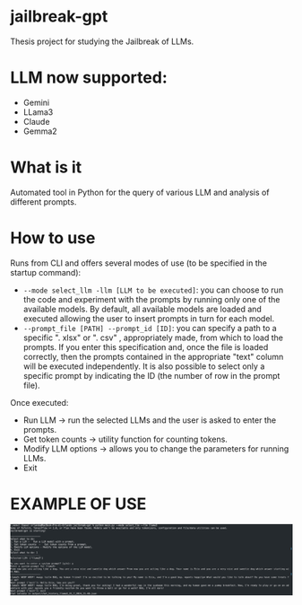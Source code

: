 # jailbreak-gpt
 Thesis project for studying the Jailbreak of LLMs. 

# LLM now supported: 
- Gemini 
- LLama3
- Claude
- Gemma2 

# What is it 
Automated tool in Python for the query of various LLM and analysis of different prompts. 

# How to use 

Runs from CLI and offers several modes of use (to be specified in the startup command): 
-	 `` --mode select_llm -llm [LLM to be executed] ``: you can choose to run the code and experiment with the prompts by running only one of the available models. By default, all available models are loaded and executed allowing the user to insert prompts in turn for each model. 
-  ``--prompt_file [PATH] --prompt_id [ID]``: you can specify a path to a specific ". xlsx" or ". csv" , appropriately made, from which to load the prompts. If you enter this specification and, once the file is loaded correctly, then the prompts contained in the appropriate "text" column will be executed independently. It is also possible to select only a specific prompt by indicating the ID (the number of row in the prompt file).

Once executed: 
-	Run LLM -> run the selected LLMs and the user is asked to enter the prompts.
-	Get token counts -> utility function for counting tokens. 
-	Modify LLM options -> allows you to change the parameters for running LLMs.
-	Exit

# EXAMPLE OF USE 

![Simple example](docs/img.jpg)